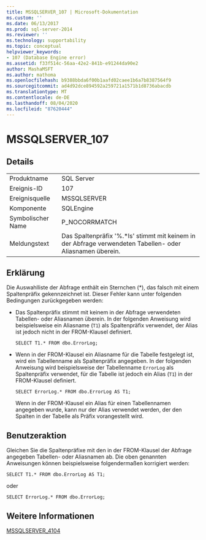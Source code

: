```yaml
---
title: MSSQLSERVER_107 | Microsoft-Dokumentation
ms.custom: ''
ms.date: 06/13/2017
ms.prod: sql-server-2014
ms.reviewer: ''
ms.technology: supportability
ms.topic: conceptual
helpviewer_keywords:
- 107 (Database Engine error)
ms.assetid: f33f514c-56aa-42e2-841b-e91244da90e2
author: MashaMSFT
ms.author: mathoma
ms.openlocfilehash: b9388bbda6f00b1aafd02caee1b6a7b8387564f9
ms.sourcegitcommit: ad4d92dce894592a259721a1571b1d8736abacdb
ms.translationtype: MT
ms.contentlocale: de-DE
ms.lasthandoff: 08/04/2020
ms.locfileid: "87620444"
---
```

# <a name="mssqlserver_107"></a>MSSQLSERVER_107
    
## <a name="details"></a>Details  
  
|||  
|-|-|  
|Produktname|SQL Server|  
|Ereignis-ID|107|  
|Ereignisquelle|MSSQLSERVER|  
|Komponente|SQLEngine|  
|Symbolischer Name|P_NOCORRMATCH|  
|Meldungstext|Das Spaltenpräfix '%.*ls' stimmt mit keinem in der Abfrage verwendeten Tabellen- oder Aliasnamen überein.|  
  
## <a name="explanation"></a>Erklärung  
 Die Auswahlliste der Abfrage enthält ein Sternchen (*), das falsch mit einem Spaltenpräfix gekennzeichnet ist. Dieser Fehler kann unter folgenden Bedingungen zurückgegeben werden:  
  
-   Das Spaltenpräfix stimmt mit keinem in der Abfrage verwendeten Tabellen- oder Aliasnamen überein. In der folgenden Anweisung wird beispielsweise ein Aliasname (`T1`) als Spaltenpräfix verwendet, der Alias ist jedoch nicht in der FROM-Klausel definiert.  
  
    ```  
    SELECT T1.* FROM dbo.ErrorLog;  
    ```  
  
-   Wenn in der FROM-Klausel ein Aliasname für die Tabelle festgelegt ist, wird ein Tabellenname als Spaltenpräfix angegeben. In der folgenden Anweisung wird beispielsweise der Tabellenname `ErrorLog` als Spaltenpräfix verwendet, für die Tabelle ist jedoch ein Alias (`T1`) in der FROM-Klausel definiert.  
  
    ```  
    SELECT ErrorLog.* FROM dbo.ErrorLog AS T1;  
    ```  
  
     Wenn in der FROM-Klausel ein Alias für einen Tabellennamen angegeben wurde, kann nur der Alias verwendet werden, der den Spalten in der Tabelle als Präfix vorangestellt wird.  
  
## <a name="user-action"></a>Benutzeraktion  
 Gleichen Sie die Spaltenpräfixe mit den in der FROM-Klausel der Abfrage angegeben Tabellen- oder Aliasnamen ab. Die oben genannten Anweisungen können beispielsweise folgendermaßen korrigiert werden:  
  
```  
SELECT T1.* FROM dbo.ErrorLog AS T1;  
```  
  
 oder  
  
```  
SELECT ErrorLog.* FROM dbo.ErrorLog;  
```  
  
## <a name="see-also"></a>Weitere Informationen  
 [MSSQLSERVER_4104](mssqlserver-4104-database-engine-error.md)  
  
  
